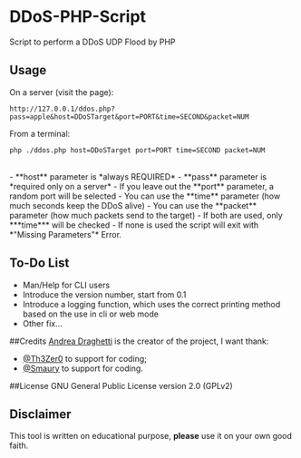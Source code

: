 # DDoS-PHP-Script
Script to perform a DDoS UDP Flood by PHP

## Usage

On a server (visit the page):

`http://127.0.0.1/ddos.php?pass=apple&host=DDoSTarget&port=PORT&time=SECOND&packet=NUM`

From a terminal:

`php ./ddos.php host=DDoSTarget port=PORT time=SECOND packet=NUM`

<br>
- **host** parameter is *always REQUIRED*
- **pass** parameter is *required only on a server*
- If you leave out the **port** parameter, a random port will be selected
- You can use the **time** parameter (how much seconds keep the DDoS alive) 
- You can use the **packet** parameter (how much packets send to the target)
   - If both are used, only ***time*** will be checked
   - If none is used the script will exit with *"Missing Parameters"* Error.

## To-Do List
- Man/Help for CLI users
- Introduce the version number, start from 0.1
- Introduce a logging function, which uses the correct printing method based on the use in cli or web mode
- Other fix...
   
##Credits
[Andrea Draghetti](https://twitter.com/AndreaDraghetti) is the creator of the project, I want thank:
* [@Th3Zer0](https://twitter.com/Th3Zer0) to support for coding;
* [@Smaury](https://twitter.com/smaury92) to support for coding.

##License
GNU General Public License version 2.0 (GPLv2)


## Disclaimer

This tool is written on educational purpose, **please** use it on your own good faith.
